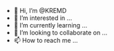 - 👋 Hi, I’m @KREMD
- 👀 I’m interested in ...
- 🌱 I’m currently learning ...
- 💞️ I’m looking to collaborate on ...
- 📫 How to reach me ...

<!---
KREMD/KREMD is a ✨ special ✨ repository because its `README.md` (this file) appears on your GitHub profile.
You can click the Preview link to take a look at your changes.
--->
